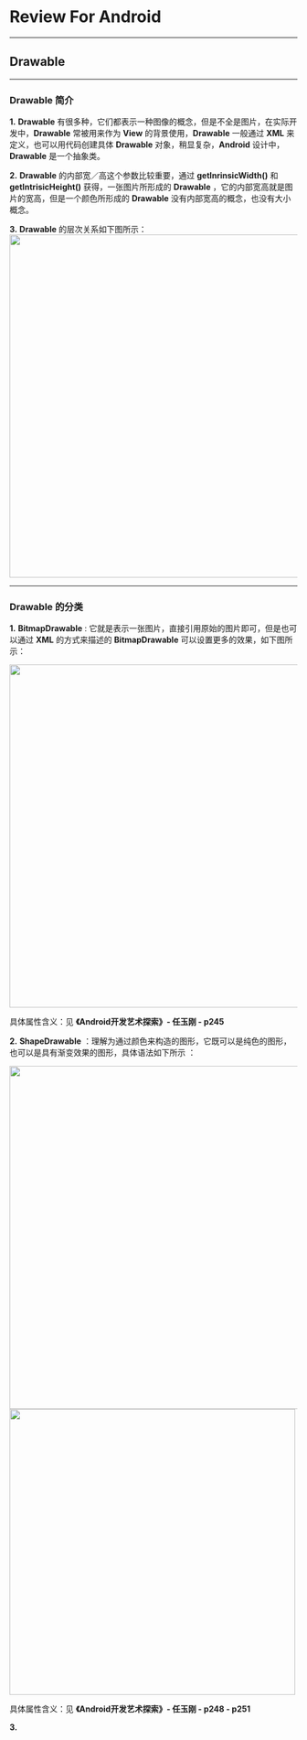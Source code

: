 # Review For Android
***
## Drawable
***
### Drawable 简介
**1.** **Drawable** 有很多种，它们都表示一种图像的概念，但是不全是图片，在实际开发中，**Drawable** 常被用来作为 **View** 的背景使用，**Drawable** 一般通过 **XML** 来定义，也可以用代码创建具体 **Drawable** 对象，稍显复杂，**Android** 设计中，**Drawable** 是一个抽象类。  

**2.** **Drawable** 的内部宽／高这个参数比较重要，通过 **getInrinsicWidth()** 和 **getIntrisicHeight()** 获得，一张图片所形成的 **Drawable** ，它的内部宽高就是图片的宽高，但是一个颜色所形成的 **Drawable** 没有内部宽高的概念，也没有大小概念。  

**3.** **Drawable** 的层次关系如下图所示： 
<img src = "https://raw.githubusercontent.com/Jiervs/RepsitoryResource/master/Dwelling-in-the-past/Drawable_%E5%B1%82%E6%AC%A1%E5%85%B3%E7%B3%BB.png" width = 600 />    
***
### Drawable 的分类

**1.** **BitmapDrawable** : 它就是表示一张图片，直接引用原始的图片即可，但是也可以通过 **XML** 的方式来描述的 **BitmapDrawable** 可以设置更多的效果，如下图所示： 
 
<img src = "https://raw.githubusercontent.com/Jiervs/RepsitoryResource/master/Dwelling-in-the-past/BitmapDrawable.png" width = 600 /> 

具体属性含义：见 **《Android开发艺术探索》- 任玉刚 - p245** 

**2.** **ShapeDrawable** ：理解为通过颜色来构造的图形，它既可以是纯色的图形，也可以是具有渐变效果的图形，具体语法如下所示 ： 

<img src = "https://raw.githubusercontent.com/Jiervs/RepsitoryResource/master/Dwelling-in-the-past/ShapeDrawable_1.png" width = 600 />  

<img src = "https://raw.githubusercontent.com/Jiervs/RepsitoryResource/master/Dwelling-in-the-past/ShapeDrawable_2.png" width = 500 />  

具体属性含义：见 **《Android开发艺术探索》- 任玉刚 - p248 - p251** 

**3.** 


   